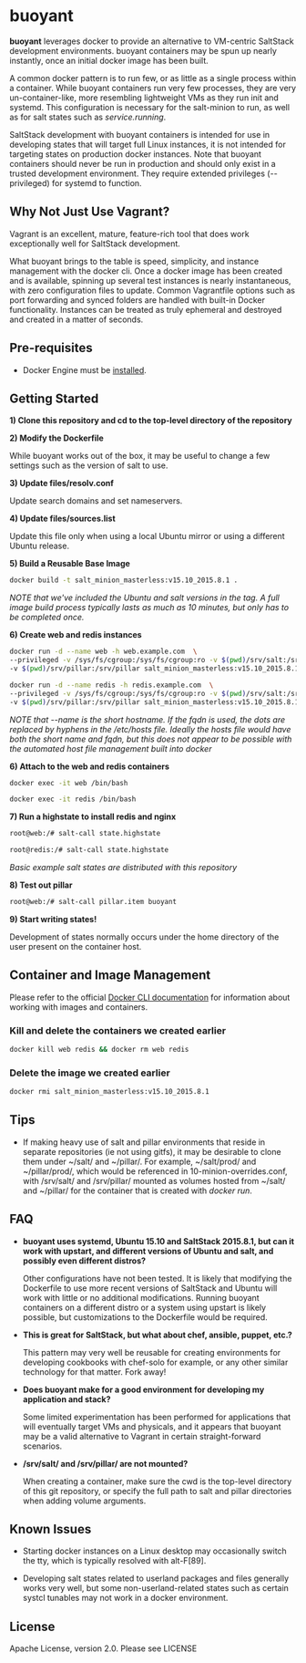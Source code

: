 buoyant
=======
**buoyant** leverages docker to provide an alternative to VM-centric SaltStack development environments.  buoyant
containers may be spun up nearly instantly, once an initial docker image has been built.

A common docker pattern is to run few, or as little as a single process within a container.  While buoyant
containers run very few processes, they are very un-container-like, more resembling lightweight VMs as
they run init and systemd.  This configuration is necessary for the salt-minion to run, as well as for
salt states such as *service.running*.

SaltStack development with buoyant containers is intended for use in developing states that will
target full Linux instances, it is not intended for targeting states on production docker instances.
Note that buoyant containers should never be run in production and should only exist in a trusted
development environment.  They require extended privileges (--privileged) for systemd to function.

Why Not Just Use Vagrant?
-------------------------
Vagrant is an excellent, mature, feature-rich tool that does work exceptionally well for
SaltStack development.

What buoyant brings to the table is speed, simplicity, and instance management with the docker cli.
Once a docker image has been created and is available, spinning up several test instances is nearly
instantaneous, with zero configuration files to update.  Common Vagrantfile options such as port
forwarding and synced folders are handled with built-in Docker functionality.  Instances can be treated
as truly ephemeral and destroyed and created in a matter of seconds.


Pre-requisites
--------------

+ Docker Engine must be [installed](https://docs.docker.com/).


Getting Started
---------------
**1) Clone this repository and cd to the top-level directory of the repository**

**2) Modify the Dockerfile**

  While buoyant works out of the box, it may be useful to change a few settings
  such as the version of salt to use.

**3) Update files/resolv.conf**

  Update search domains and set nameservers.

**4) Update files/sources.list**

  Update this file only when using a local Ubuntu mirror or using a different Ubuntu release.

**5) Build a Reusable Base Image**
```bash
docker build -t salt_minion_masterless:v15.10_2015.8.1 .
```
*NOTE that we've included the Ubuntu and salt versions in the tag.*
*A full image build process typically lasts as much as 10 minutes, but only has to be completed once.*


**6) Create web and redis instances**

```bash
docker run -d --name web -h web.example.com  \
--privileged -v /sys/fs/cgroup:/sys/fs/cgroup:ro -v $(pwd)/srv/salt:/srv/salt \
-v $(pwd)/srv/pillar:/srv/pillar salt_minion_masterless:v15.10_2015.8.1 /sbin/init

docker run -d --name redis -h redis.example.com  \
--privileged -v /sys/fs/cgroup:/sys/fs/cgroup:ro -v $(pwd)/srv/salt:/srv/salt \
-v $(pwd)/srv/pillar:/srv/pillar salt_minion_masterless:v15.10_2015.8.1 /sbin/init
```
*NOTE that --name is the short hostname.  If the fqdn is used, the dots are replaced by hyphens in the
/etc/hosts file.  Ideally the hosts file would have both the short name and fqdn, but this does not
appear to be possible with the automated host file management built into docker*

**6) Attach to the web and redis containers**

```bash
docker exec -it web /bin/bash

docker exec -it redis /bin/bash
```

**7) Run a highstate to install redis and nginx**

```bash
root@web:/# salt-call state.highstate
```

```bash
root@redis:/# salt-call state.highstate
```
*Basic example salt states are distributed with this repository*

**8) Test out pillar**

```bash
root@web:/# salt-call pillar.item buoyant
```

**9) Start writing states!**

Development of states normally occurs under the home directory of the user present on the container host.

Container and Image Management
------------------------------
Please refer to the official [Docker CLI documentation](http://docs.docker.com/engine/reference/commandline/cli/)
for information about working with images and containers.

### Kill and delete the containers we created earlier

```bash
docker kill web redis && docker rm web redis
```

### Delete the image we created earlier

```bash
docker rmi salt_minion_masterless:v15.10_2015.8.1
```

Tips
----
+ If making heavy use of salt and pillar environments that reside in separate repositories
(ie not using gitfs), it may be desirable to clone them under ~/salt/ and ~/pillar/.  For example,
~/salt/prod/ and ~/pillar/prod/, which would be referenced in 10-minion-overrides.conf,
with /srv/salt/ and /srv/pillar/ mounted as volumes hosted from ~/salt/ and ~/pillar/
for the container that is created with *docker run*.


FAQ
---
+ **buoyant uses systemd, Ubuntu 15.10 and SaltStack 2015.8.1, but can it work with upstart, and different
versions of Ubuntu and salt, and possibly even different distros?**

    Other configurations have not been tested.  It is likely that modifying the Dockerfile to
    use more recent versions of SaltStack and Ubuntu will work with little or no additional
    modifications.  Running buoyant containers on a different distro or a system using upstart is
    likely possible, but customizations to the Dockerfile would be required.


+ **This is great for SaltStack, but what about chef, ansible, puppet, etc.?**

    This pattern may very well be reusable for creating environments for developing cookbooks
    with chef-solo for example, or any other similar technology for that matter.  Fork away!

+ **Does buoyant make for a good environment for developing my application and stack?**

    Some limited experimentation has been performed for applications that will eventually
    target VMs and physicals, and it appears that buoyant may be a valid alternative to
    Vagrant in certain straight-forward scenarios.

+ **/srv/salt/ and /srv/pillar/ are not mounted?**

    When creating a container, make sure the cwd is the top-level directory of this git
    repository, or specify the full path to salt and pillar directories when adding volume arguments.

Known Issues
------------

+ Starting docker instances on a Linux desktop may occasionally switch the tty, which
  is typically resolved with alt-F[89].

+ Developing salt states related to userland packages and files generally works very well, but some
  non-userland-related states such as certain systcl tunables may not work in a docker environment.

License
-------

Apache License, version 2.0.  Please see LICENSE
